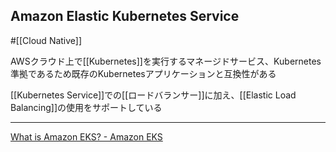 ## Amazon Elastic Kubernetes Service

#[[Cloud Native]]

AWSクラウド上で[[Kubernetes]]を実行するマネージドサービス、Kubernetes準拠であるため既存のKubernetesアプリケーションと互換性がある

[[Kubernetes Service]]での[[ロードバランサー]]に加え、[[Elastic Load Balancing]]の使用をサポートしている

---

[What is Amazon EKS? - Amazon EKS](https://docs.aws.amazon.com/eks/latest/userguide/what-is-eks.html)